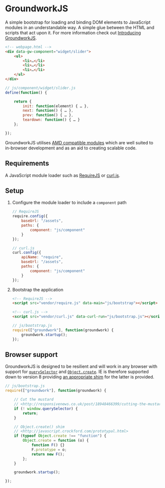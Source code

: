 # GroundworkJS

A simple bootstrap for loading and binding DOM elements to JavaScript modules in an understandable way. A simple glue between the HTML and scripts that act upon it. For more information check out [Introducing GroundworkJS](http://maketea.co.uk/2013/11/05/introducing-groundwork-js.html).

```html
<!-- webpage.html -->
<div data-gw-component="widget/slider">
    <ul>
        <li>…</li>
        <li>…</li>
        <li>…</li>
    </ul>
</div>
```

```javascript
// js/component/widget/slider.js
define(function() {

    return {
        init: function(element) { … },
        next: function() { … },
        prev: function() { … },
        teardown: function() { … }
    };

});
```

GroundworkJS utilises [AMD compatible modules](http://addyosmani.com/resources/essentialjsdesignpatterns/book/#detailamd) which are well suited to in-browser development and as an aid to creating scalable code.

## Requirements

A JavaScript module loader such as [RequireJS](http://www.requirejs.org/) or [curl.js](https://github.com/cujojs/curl).

## Setup

1. Configure the module loader to include a `component` path

    ```javascript
    // RequireJS
    require.config({
        baseUrl: "/assets",
        paths: {
            component: "js/component"
        }
    });

    // curl.js
    curl.config({
        apiName: "require",
        baseUrl: "/assets",
        paths: {
            component: "js/component"
        }
    });
    ```
2. Bootstrap the application

    ```html
    <!-- RequireJS -->
    <script src="vendor/require.js" data-main="js/bootstrap"></script>
    
    <!-- curl.js -->
    <script src="vendor/curl.js" data-curl-run="js/bootstrap.js"></script>
    ```

    ```javascript
    // js/bootstrap.js
    require(["groundwork"], function(groundwork) {
        groundwork.startup();
    });
    ```

## Browser support

GroundworkJS is designed to be resilient and will work in any browser with support for [`querySelector`](http://caniuse.com/#feat=queryselector) and [`Object.create`](http://kangax.github.io/es5-compat-table/#Object.create). IE is therefore supported down to version 8 providing [an appropriate shim](http://javascript.crockford.com/prototypal.html) for the latter is provided.

```javascript
// js/bootstrap.js
require(["groundwork"], function(groundwork) {

    // Cut the mustard
    // <http://responsivenews.co.uk/post/18948466399/cutting-the-mustard>
    if (! window.querySelector) {
        return;
    }

    // Object.create() shim
    // <http://javascript.crockford.com/prototypal.html>
    if (typeof Object.create !== "function") {
        Object.create = function (o) {
            function F() {}
            F.prototype = o;
            return new F();
        };
    }

    groundwork.startup();

});
```
